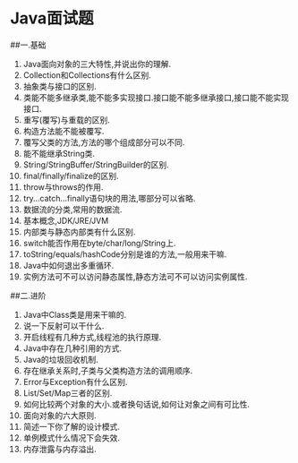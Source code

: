 # Java面试题
##一.基础
1. Java面向对象的三大特性,并说出你的理解.    
2. Collection和Collections有什么区别.
3. 抽象类与接口的区别.
4. 类能不能多继承类,能不能多实现接口.接口能不能多继承接口,接口能不能实现接口.
5. 重写(覆写)与重载的区别.
6. 构造方法能不能被覆写.
7. 覆写父类的方法,方法的哪个组成部分可以不同.
8. 能不能继承String类.
9. String/StringBuffer/StringBuilder的区别.
10. final/finally/finalize的区别.
11. throw与throws的作用.
12. try…catch…finally语句块的用法,哪部分可以省略.
13. 数据流的分类,常用的数据流.
14. 基本概念,JDK/JRE/JVM
15. 内部类与静态内部类有什么区别.
16. switch能否作用在byte/char/long/String上.
17. toString/equals/hashCode分别是谁的方法,一般用来干嘛.
18. Java中如何退出多重循环.
19. 实例方法可不可以访问静态属性,静态方法可不可以访问实例属性.

##二.进阶

1. Java中Class类是用来干嘛的.
2. 说一下反射可以干什么.
3. 开启线程有几种方式,线程池的执行原理.
4. Java中存在几种引用的方式.
5. Java的垃圾回收机制.
6. 存在继承关系时,子类与父类构造方法的调用顺序.
7. Error与Exception有什么区别.
8. List/Set/Map三者的区别.
9. 如何比较两个对象的大小.或者换句话说,如何让对象之间有可比性.
10. 面向对象的六大原则.
11. 简述一下你了解的设计模式.
12. 单例模式什么情况下会失效.
13. 内存泄露与内存溢出.


